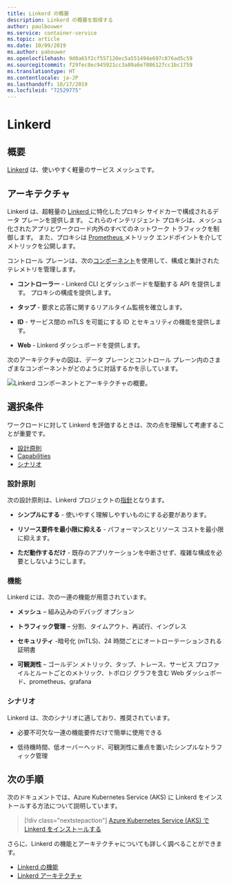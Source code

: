 ```yaml
---
title: Linkerd の概要
description: Linkerd の概要を取得する
author: paulbouwer
ms.service: container-service
ms.topic: article
ms.date: 10/09/2019
ms.author: pabouwer
ms.openlocfilehash: 9d0a65f2cf557120ec5a551494e697c876ad5c59
ms.sourcegitcommit: f29fec8ec945921cc3a89a6e7086127cc1bc1759
ms.translationtype: HT
ms.contentlocale: ja-JP
ms.lasthandoff: 10/17/2019
ms.locfileid: "72529775"
---
```

# <a name="linkerd"></a>Linkerd

## <a name="overview"></a>概要

[Linkerd][linkerd] は、使いやすく軽量のサービス メッシュです。

## <a name="architecture"></a>アーキテクチャ

Linkerd は、超軽量の [Linkerd ][linkerd-proxy] に特化したプロキシ サイドカーで構成されるデータ プレーンを提供します。 これらのインテリジェント プロキシは、メッシュ化されたアプリとワークロード内外のすべてのネットワーク トラフィックを制御します。 また、プロキシは [Prometheus ][prometheus] メトリック エンドポイントを介してメトリックを公開します。

コントロール プレーンは、次の[コンポーネント][linkerd-architecture]を使用して、構成と集計されたテレメトリを管理します。

- **コントローラー** - Linkerd CLI とダッシュボードを駆動する API を提供します。 プロキシの構成を提供します。

- **タップ** - 要求と応答に関するリアルタイム監視を確立します。

- **ID** - サービス間の mTLS を可能にする ID とセキュリティの機能を提供します。

- **Web** - Linkerd ダッシュボードを提供します。


次のアーキテクチャの図は、データ プレーンとコントロール プレーン内のさまざまなコンポーネントがどのように対話するかを示しています。


![Linkerd コンポーネントとアーキテクチャの概要。](media/servicemesh/linkerd/about-architecture.png)


## <a name="selection-criteria"></a>選択条件

ワークロードに対して Linkerd を評価するときは、次の点を理解して考慮することが重要です。

- [設計原則](#design-principles)
- [Capabilities](#capabilities)
- [シナリオ](#scenarios)


### <a name="design-principles"></a>設計原則

次の設計原則は、Linkerd プロジェクトの[指針][design-principles]となります。

- **シンプルにする** - 使いやすく理解しやすいものにする必要があります。

- **リソース要件を最小限に抑える** - パフォーマンスとリソース コストを最小限に抑えます。

- **ただ動作するだけ** - 既存のアプリケーションを中断させず、複雑な構成を必要としないようにします。


### <a name="capabilities"></a>機能

Linkerd には、次の一連の機能が用意されています。

- **メッシュ** – 組み込みのデバッグ オプション

- **トラフィック管理** – 分割、タイムアウト、再試行、イングレス

- **セキュリティ** -暗号化 (mTLS)、24 時間ごとにオートローテーションされる証明書

- **可観測性**  – ゴールデン メトリック、タップ、トレース、サービス プロファイルとルートごとのメトリック、トポロジ グラフを含む Web ダッシュボード、prometheus、grafana


### <a name="scenarios"></a>シナリオ

Linkerd は、次のシナリオに適しており、推奨されています。

- 必要不可欠な一連の機能要件だけで簡単に使用できる

- 低待機時間、低オーバーヘッド、可観測性に重点を置いたシンプルなトラフィック管理


## <a name="next-steps"></a>次の手順

次のドキュメントでは、Azure Kubernetes Service (AKS) に Linkerd をインストールする方法について説明しています。

> [!div class="nextstepaction"]
> [Azure Kubernetes Service (AKS) で Linkerd をインストールする][linkerd-install]

さらに、Linkerd の機能とアーキテクチャについても詳しく調べることができます。

- [Linkerd の機能][linkerd-features]
- [Linkerd アーキテクチャ][linkerd-architecture]

<!-- LINKS - external -->
[linkerd]: https://linkerd.io/2/overview/
[linkerd-architecture]: https://linkerd.io/2/reference/architecture/
[linkerd-features]: https://linkerd.io/2/features/
[design-principles]: https://linkerd.io/2/design-principles/
[linkerd-proxy]: https://github.com/linkerd/linkerd2-proxy

[grafana]: https://grafana.com/
[prometheus]: https://prometheus.io/

<!-- LINKS - internal -->
[linkerd-install]: ./servicemesh-linkerd-install.md